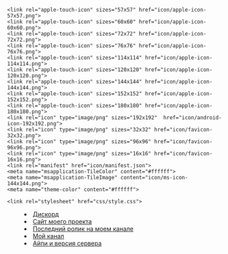 <!DOCTYPE html>
<html lang="en">
<head>
    <meta charset="UTF-8">
    <meta http-equiv="X-UA-Compatible" content="IE=edge">
    <meta name="viewport" content="width=device-width, initial-scale=1.0">
    <title>Гутеланд</title>
    
    <link rel="apple-touch-icon" sizes="57x57" href="icon/apple-icon-57x57.png">
    <link rel="apple-touch-icon" sizes="60x60" href="icon/apple-icon-60x60.png">
    <link rel="apple-touch-icon" sizes="72x72" href="icon/apple-icon-72x72.png">
    <link rel="apple-touch-icon" sizes="76x76" href="icon/apple-icon-76x76.png">
    <link rel="apple-touch-icon" sizes="114x114" href="icon/apple-icon-114x114.png">
    <link rel="apple-touch-icon" sizes="120x120" href="icon/apple-icon-120x120.png">
    <link rel="apple-touch-icon" sizes="144x144" href="icon/apple-icon-144x144.png">
    <link rel="apple-touch-icon" sizes="152x152" href="icon/apple-icon-152x152.png">
    <link rel="apple-touch-icon" sizes="180x180" href="icon/apple-icon-180x180.png">
    <link rel="icon" type="image/png" sizes="192x192"  href="icon/android-icon-192x192.png">
    <link rel="icon" type="image/png" sizes="32x32" href="icon/favicon-32x32.png">
    <link rel="icon" type="image/png" sizes="96x96" href="icon/favicon-96x96.png">
    <link rel="icon" type="image/png" sizes="16x16" href="icon/favicon-16x16.png">
    <link rel="manifest" href="icon/manifest.json">
    <meta name="msapplication-TileColor" content="#ffffff">
    <meta name="msapplication-TileImage" content="icon/ms-icon-144x144.png">
    <meta name="theme-color" content="#ffffff">

    <link rel="stylesheet" href="css/style.css">

</head>

<body>
    <div>
        <nav>
            <menu>
                    <li><a href="https://discord.gg/yBHnwFwC">Дискорд</a></li>
                    <li><a href="../project/index.html">Сайт моего проекта</a></li>
                    <li><a href="https://www.youtube.com/watch?v=xJdP-uOxRhs">Последний ролик на моем канале</a></li>
                    <li><a href="https://www.youtube.com/channel/UCi3moaV8mMoknXHFJ4XZjOA">Мой канал</a></li>
                    <li><a href="files/sm.txt">Айпи и версия сервера</a></li>
            </menu>
        </nav>
    </div>
    
</body>
</html>
